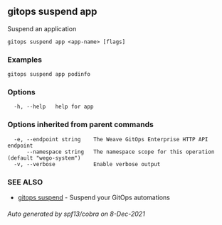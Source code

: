 ## gitops suspend app

Suspend an application

```
gitops suspend app <app-name> [flags]
```

### Examples

```
gitops suspend app podinfo
```

### Options

```
  -h, --help   help for app
```

### Options inherited from parent commands

```
  -e, --endpoint string    The Weave GitOps Enterprise HTTP API endpoint
      --namespace string   The namespace scope for this operation (default "wego-system")
  -v, --verbose            Enable verbose output
```

### SEE ALSO

* [gitops suspend](gitops_suspend.md)	 - Suspend your GitOps automations

###### Auto generated by spf13/cobra on 8-Dec-2021
